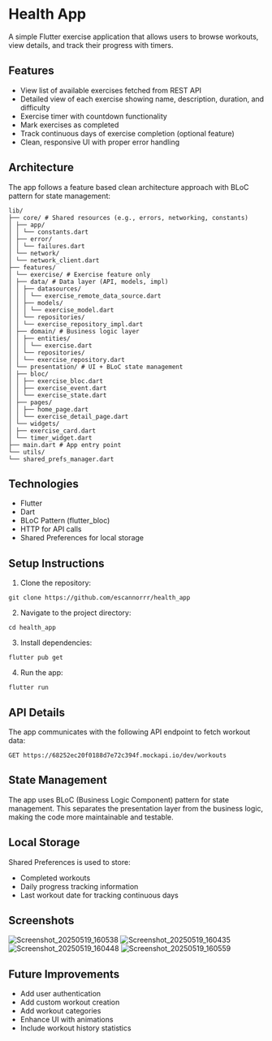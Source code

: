 # Health App

A simple Flutter exercise application that allows users to browse workouts, view details, and track their progress with timers.

## Features

* View list of available exercises fetched from REST API
* Detailed view of each exercise showing name, description, duration, and difficulty
* Exercise timer with countdown functionality
* Mark exercises as completed
* Track continuous days of exercise completion (optional feature)
* Clean, responsive UI with proper error handling

## Architecture

The app follows a feature based clean architecture approach with BLoC pattern for state management:

```
lib/
├── core/ # Shared resources (e.g., errors, networking, constants)
│ ├── app/
│ │ └── constants.dart
│ ├── error/
│ │ └── failures.dart
│ └── network/
│ └── network_client.dart
├── features/
│ └── exercise/ # Exercise feature only
│ ├── data/ # Data layer (API, models, impl)
│ │ ├── datasources/
│ │ │ └── exercise_remote_data_source.dart
│ │ ├── models/
│ │ │ └── exercise_model.dart
│ │ └── repositories/
│ │ └── exercise_repository_impl.dart
│ ├── domain/ # Business logic layer
│ │ ├── entities/
│ │ │ └── exercise.dart
│ │ └── repositories/
│ │ └── exercise_repository.dart
│ └── presentation/ # UI + BLoC state management
│ ├── bloc/
│ │ ├── exercise_bloc.dart
│ │ ├── exercise_event.dart
│ │ └── exercise_state.dart
│ ├── pages/
│ │ ├── home_page.dart
│ │ └── exercise_detail_page.dart
│ └── widgets/
│ ├── exercise_card.dart
│ └── timer_widget.dart
├── main.dart # App entry point
└── utils/
└── shared_prefs_manager.dart
```

## Technologies

* Flutter
* Dart
* BLoC Pattern (flutter_bloc)
* HTTP for API calls
* Shared Preferences for local storage

## Setup Instructions

1. Clone the repository:

```
git clone https://github.com/escannorrr/health_app
```

2. Navigate to the project directory:

```
cd health_app
```

3. Install dependencies:

```
flutter pub get
```

4. Run the app:

```
flutter run
```

## API Details

The app communicates with the following API endpoint to fetch workout data:

```
GET https://68252ec20f0188d7e72c394f.mockapi.io/dev/workouts
```

## State Management

The app uses BLoC (Business Logic Component) pattern for state management. This separates the presentation layer from the business logic, making the code more maintainable and testable.

## Local Storage

Shared Preferences is used to store:
* Completed workouts
* Daily progress tracking information
* Last workout date for tracking continuous days

## Screenshots
![Screenshot_20250519_160538](https://github.com/user-attachments/assets/6e1cc3d1-8f0b-40e1-bd37-7a3023689e48)
![Screenshot_20250519_160435](https://github.com/user-attachments/assets/8996c1d0-9391-4914-9a6c-9fdb52c77077)
![Screenshot_20250519_160448](https://github.com/user-attachments/assets/92d8d8ba-15e2-4a4d-be40-4b591e0c55cc)
![Screenshot_20250519_160559](https://github.com/user-attachments/assets/77117ce3-ca51-4b38-b653-48d57c40a992)

## Future Improvements

* Add user authentication
* Add custom workout creation
* Add workout categories
* Enhance UI with animations
* Include workout history statistics

